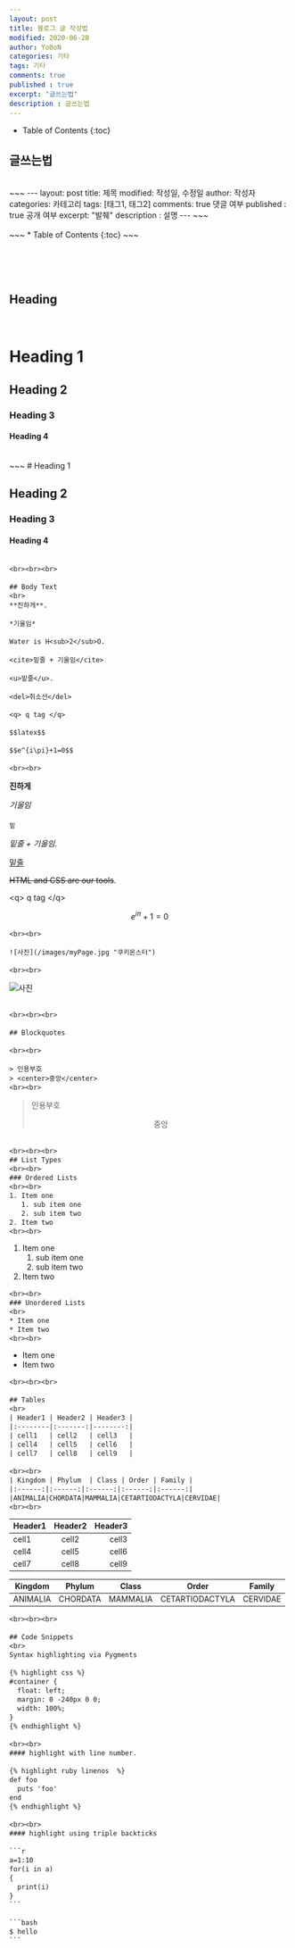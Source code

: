 ```yaml
---
layout: post
title: 블로그 글 작성법
modified: 2020-06-28
author: Yo0oN
categories: 기타
tags: 기타
comments: true
published : true
excerpt: "글쓰는법"
description : 글쓰는법
---
```


* Table of Contents
{:toc}


## 글쓰는법
<br>
~~~
---
layout: post
title: 제목
modified: 작성일, 수정일
author: 작성자
categories: 카테고리
tags: [태그1, 태그2]
comments: true 댓글 여부
published : true 공개 여부
excerpt: "발췌"
description : 설명
---
~~~
<br><br>
~~~
* Table of Contents
{:toc}
~~~

<br><br><br>
## Heading
<br>

# Heading 1

## Heading 2

### Heading 3

#### Heading 4
<br>
~~~
# Heading 1

## Heading 2

### Heading 3

#### Heading 4
~~~

<br><br><br>

## Body Text
<br>
**진하게**.

*기울임*

Water is H<sub>2</sub>O. 

<cite>밑줄 + 기울임</cite>

<u>밑줄</u>.

<del>취소선</del>

<q> q tag </q>

$$latex$$

$$e^{i\pi}+1=0$$

<br><br>

~~~
**진하게**

*기울임*

<sub>밑</sub>

<cite>밑줄 + 기울임</cite>.

<u>밑줄</u>

<del>HTML and CSS are our tools</del>. 

<q\> q tag </q\>

$$e^{i\pi}+1=0$$
~~~
<br><br>

![사진](/images/myPage.jpg "쿠키몬스터")

<br><br>

~~~
![사진](경로 "설명")
~~~

<br><br><br>

## Blockquotes

<br><br>

> 인용부호
> <center>중앙</center>
<br><br>
~~~
> 인용부호
> <center>중앙</center>
~~~

<br><br><br>
## List Types
<br><br>
### Ordered Lists
<br><br>
1. Item one
   1. sub item one
   2. sub item two
2. Item two
<br><br>
~~~
1. Item one
   1. sub item one
   2. sub item two
2. Item two
~~~
<br><br>
### Unordered Lists
<br>
* Item one
* Item two
<br><br>
~~~
* Item one
* Item two
~~~
<br><br><br>

## Tables
<br>
| Header1 | Header2 | Header3 |
|:--------|:-------:|--------:|
| cell1   | cell2   | cell3   |
| cell4   | cell5   | cell6   |
| cell7   | cell8   | cell9   |

<br><br>
| Kingdom | Phylum  | Class | Order | Family |
|:------:|:------:|:------:|:------:|:------:| 
|ANIMALIA|CHORDATA|MAMMALIA|CETARTIODACTYLA|CERVIDAE|
<br><br>
~~~
| Header1 | Header2 | Header3 |
|:--------|:-------:|--------:|
| cell1   | cell2   | cell3   |
| cell4   | cell5   | cell6   |
| cell7   | cell8   | cell9   |


| Kingdom | Phylum  | Class | Order | Family |
|:------:|:------:|:------:|:------:|:------:| 
|ANIMALIA|CHORDATA|MAMMALIA|CETARTIODACTYLA|CERVIDAE|
~~~
<br><br><br>

## Code Snippets
<br>
Syntax highlighting via Pygments

{% highlight css %}
#container {
  float: left;
  margin: 0 -240px 0 0;
  width: 100%;
}
{% endhighlight %}

<br><br>
#### highlight with line number.

{% highlight ruby linenos  %}
def foo
  puts 'foo'
end
{% endhighlight %}

<br><br>
#### highlight using triple backticks

```r
a=1:10
for(i in a)
{
  print(i)
}
```

```bash
$ hello
```

